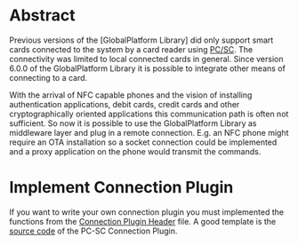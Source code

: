 # Abstract

Previous versions of the [GlobalPlatform Library] did only support smart cards connected to the system by a card reader using [PC/SC](http://en.wikipedia.org/wiki/PC/SC ). The connectivity was limited to local connected cards in general. Since version 6.0.0 of the GlobalPlatform Library it is possible to integrate other means of connecting to a card.

With the arrival of NFC capable phones and the vision of
installing authentication applications, debit cards, credit cards and other cryptographically oriented applications this communication path is often not sufficient. So now it is possible to use the GlobalPlatform Library as middleware layer and plug in a remote connection. E.g. an NFC phone might require an OTA installation so a socket connection could be implemented and a proxy application on the phone would transmit the commands.

# Implement Connection Plugin

If you want to write your own connection plugin you must implemented the functions from the [Connection Plugin Header](https://github.com/kaoh/globalplatform/blob/master/globalplatform/src/globalplatform/connectionplugin.h) file. A good template is the [source code](https://github.com/kaoh/globalplatform/tree/master/gppcscconnectionplugin) of the PC-SC Connection Plugin.
